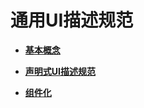 # 通用UI描述规范

- **[基本概念](ts-general-ui-concepts.md)**

- **[声明式UI描述规范](ts-declarative-ui-description-specifications.md)**

- **[组件化](ts-component-based.md)**